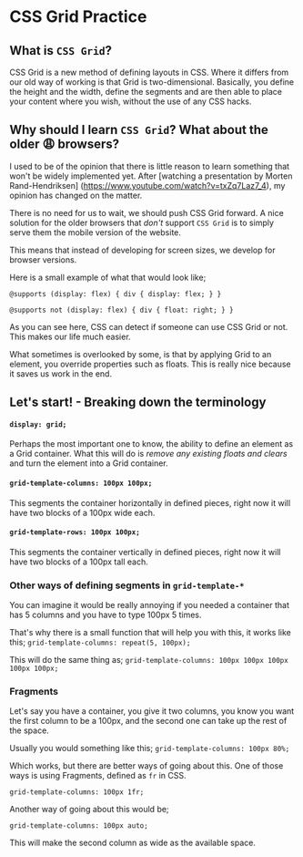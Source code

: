 # CSS Grid Practice

## What is `CSS Grid`?

CSS Grid is a new method of defining layouts in CSS. Where it differs from our old way of working is that Grid is two-dimensional. Basically, you define the height and the width, define the segments and are then able to place your content where you wish, without the use of any CSS hacks.

## Why should I learn `CSS Grid`? What about the older 😩 browsers?

I used to be of the opinion that there is little reason to learn something that won't be widely implemented yet. After [watching a presentation by Morten Rand-Hendriksen] (https://www.youtube.com/watch?v=txZq7Laz7_4), my opinion has changed on the matter.

There is no need for us to wait, we should push CSS Grid forward. A nice solution for the older browsers that _don't_ support `CSS Grid` is to simply serve them the mobile version of the website. 

This means that instead of developing for screen sizes, we develop for browser versions.

Here is a small example of what that would look like;

`@supports (display: flex) {
  div {
    display: flex;
  }
}`

`
@supports not (display: flex) {
  div {
    float: right;
  }
}
`

As you can see here, CSS can detect if someone can use CSS Grid or not. This makes our life much easier.

What sometimes is overlooked by some, is that by applying Grid to an element, you override properties such as floats. This is really nice because it saves us work in the end.

## Let's start! - Breaking down the terminology

#### `display: grid;`
Perhaps the most important one to know, the ability to define an element as a Grid container.
What this will do is *remove any existing floats and clears* and turn the element into a Grid container.

#### `grid-template-columns: 100px 100px;`
This segments the container horizontally in defined pieces, right now it will have two blocks of a 100px wide each.

#### `grid-template-rows: 100px 100px;`
This segments the container vertically in defined pieces, right now it will have two blocks of a 100px tall each.

### Other ways of defining segments in `grid-template-*`

You can imagine it would be really annoying if you needed a container that has 5 columns and you have to type 100px 5 times.

That's why there is a small function that will help you with this, it works like this;
`grid-template-columns: repeat(5, 100px);`

This will do the same thing as;
`grid-template-columns: 100px 100px 100px 100px 100px;`

### Fragments

Let's say you have a container, you give it two columns, you know you want the first column to be a 100px, and the second one can take up the rest of the space.

Usually you would something like this;
`grid-template-columns: 100px 80%;`

Which works, but there are better ways of going about this.
One of those ways is using Fragments, defined as `fr` in CSS.

`grid-template-columns: 100px 1fr;`

Another way of going about this would be;

`grid-template-columns: 100px auto;`

This will make the second column as wide as the available space.
